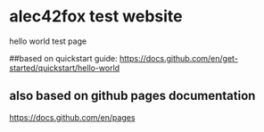 # alec42fox test website
hello world test page

##based on quickstart guide:
https://docs.github.com/en/get-started/quickstart/hello-world

## also based on github pages documentation
https://docs.github.com/en/pages
